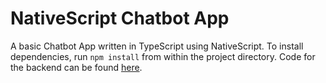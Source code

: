 # NativeScript Chatbot App

A basic Chatbot App written in TypeScript using NativeScript. To install dependencies, run `npm install` from within the project directory. Code for the backend can be found [here](https://github.com/TomLisankie/ChatbotServer).
